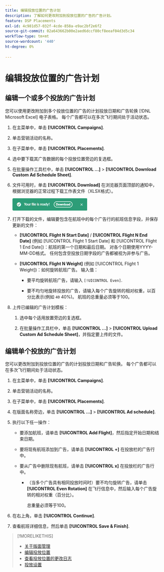 ```yaml
---
title: 编辑投放位置的广告计划
description: 了解如何更改附加到投放位置的广告的广告计划。
feature: DSP Placements
exl-id: 4c981d57-032f-4cde-858a-e9ac2bf2e6f2
source-git-commit: 02a643662b00e2aed6dccf80cf8eeaf04d3d5c34
workflow-type: tm+mt
source-wordcount: '440'
ht-degree: 0%

---
```


# 编辑投放位置的广告计划

## 编辑一个或多个投放的广告计划

您可以使用更改附加到多个投放位置的广告的计划投放日期和广告轮换 [!DNL Microsoft Excel] 电子表格。 每个广告都可以在多次飞行期间处于活动状态。

1. 在主菜单中，单击 **[!UICONTROL Campaigns]**.

1. 单击营销活动的名称。

1. 在子菜单中，单击 **[!UICONTROL Placements]**.

1. 选中要下载其广告数据的每个投放位置旁边的复选框。

1. 在批量操作工具栏中，单击 **[!UICONTROL ...]** > **[!UICONTROL Download Custom Ad Schedule Sheet]**.

1. 文件可用时，单击 **[!UICONTROL Download]** 在浏览器页面顶部的通知中，根据浏览器的正常过程下载工作表文件（XLSX格式）。

   ![下载就绪通知](/help/dsp/assets/download-ready.png "下载就绪通知")

1. 打开下载的文件，编辑要包含在航班中的每个广告行的航班信息字段，并保存更新的文件：

   * **[!UICONTROL Flight N Start Date]** / **[!UICONTROL Flight N End Date]** (例如 [!UICONTROL Flight 1 Start Date] 和 [!UICONTROL Flight 1 End Date])：航班的第一个日期和最后日期。 对各个日期使用YYYY-MM-DD格式。 任何包含空投放日期字段的广告都被视为非参与广告。

   * **[!UICONTROL Flight N Weight]** (例如 [!UICONTROL Flight 1 Weight])：如何旋转航班广告。 输入值：

      * 要平均旋转航班广告，请输入 `[!UICONTROL Even]`.

      * 要不均匀地旋转投放的广告，请输入每个广告旋转的相对权重，以百分比表示(例如 `40` 40%)。 航班的总重量必须等于100。

1. 上传已编辑的广告计划模板：

   1. 选中每个适用放置旁边的复选框。

   1. 在批量操作工具栏中，单击 **[!UICONTROL ...]** > **[!UICONTROL Upload Custom Ad Schedule Sheet]**，并指定要上传的文件。

## 编辑单个投放的广告计划

<!-- Some placements don't have this option. Clarify which placement types aren't eligible -- just simple ad serving placements (PG ones seem okay)? And anything else? -->

您可以更改附加到投放位置的广告的计划投放日期和广告轮换。 每个广告都可以在多次飞行期间处于活动状态。

1. 在主菜单中，单击 **[!UICONTROL Campaigns]**.

1. 单击营销活动的名称。

1. 在子菜单中，单击 **[!UICONTROL Placements]**.

1. 在版面名称旁边，单击  **[!UICONTROL ...]** > **[!UICONTROL Ad schedule]**.

1. 执行以下任一操作：

   * 要添加航班，请单击 **[!UICONTROL Add Flight]**，然后指定开始日期和结束日期。

   * 要将现有航班添加到广告，请单击 **[!UICONTROL +]** 在投放栏的广告行中。

   * 要从广告中删除现有航班，请单击 **[!UICONTROL x]** 在投放栏的广告行中。

      * （当多个广告具有相同投放时间时）要不均匀旋转广告，请单击 **[!UICONTROL Even Rotation]** 在飞行信息中，然后输入每个广告旋转的相对权重（百分比）。

        总重量必须等于100。

1. 在右上角，单击 **[!UICONTROL Continue]**.

1. 查看航班详细信息，然后单击 **[!UICONTROL Save & Finish]**.

>[!MORELIKETHIS]
>
>* [关于版面管理](placement-about.md)
>* [编辑投放位置](placement-edit.md)
>* [查看投放位置的更改日志](placement-change-log.md)
>* [投放设置](placement-settings.md)
